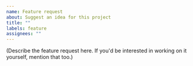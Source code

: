 ```yaml
---
name: Feature request
about: Suggest an idea for this project
title: ""
labels: feature
assignees: ""
---
```


(Describe the feature request here.
If you'd be interested in working on it yourself, mention that too.)
